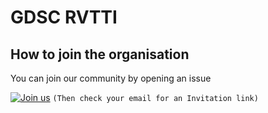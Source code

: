 # GDSC RVTTI

## How to join the organisation
You can join our community by opening an issue

[![Join us](https://img.shields.io/badge/Join-Green.svg)](https://github.com/GDSC-RVTTI/support/issues/new?assignees=&labels=Invitation+to+the+community&projects=&template=invitation.yml&title=Please+invite+me+to+GDSC+RVTTI+community)
 `(Then check your email for an Invitation link)`
